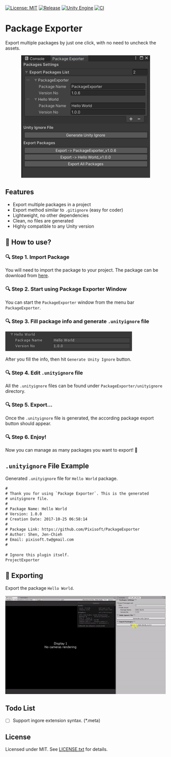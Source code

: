 [![License: MIT](https://img.shields.io/badge/License-MIT-green.svg)](https://opensource.org/licenses/MIT)
[![Release](https://img.shields.io/github/release/Pixisoft/PackageExporter.svg?logo=github)](https://github.com/Pixisoft/UnityPackageExporter/releases/latest)
[![Unity Engine](https://img.shields.io/badge/unity-2021.1.1f1-black.svg?style=flat&logo=unity&cacheSeconds=2592000)](https://unity3d.com/get-unity/download/archive)
[![CI](https://github.com/Pixisoft/PackageExporter/actions/workflows/build.yml/badge.svg)](https://github.com/Pixisoft/PackageExporter/actions/workflows/build.yml)

# Package Exporter

Export multiple packages by just one click, with no need to uncheck the assets.

<p align="center">
  <img src="./etc/package-manage.png"/>
</p>

## Features

* Export multiple packages in a project
* Export method similar to `.gitignore` (easy for coder)
* Lightweight, no other dependencies
* Clean, no files are generated
* Highly compatible to any Unity version

## :hammer: How to use?

### :mag: Step 1. Import Package

You will need to import the package to your project. The package 
can be download from [here](https://github.com/Pixisoft/PackageExporter/releases).

### :mag: Step 2. Start using Package Exporter Window

You can start the `PackageExporter` window from the menu bar `PackageExporter`.

### :mag: Step 3. Fill package info and generate `.unityignore` file

<img src="./etc/package-info.png"/>

After you fill the info, then hit `Generate Unity Ignore` button.

### :mag: Step 4. Edit `.unityignore` file

All the `.unityignore` files can be found under `PackageExporter/unityignore`
directory. 

### :mag: Step 5. Export...

Once the `.unityignore` file is generated, the according package 
export button should appear.

### :mag: Step 6. Enjoy!

Now you can manage as many packages you want to export! :tada:

## `.unityignore` File Example

Generated `.unityignore` file for `Hello World` package.

```
# 
# Thank you for using `Package Exporter`. This is the generated 
# unityignore file.
# 
# Package Name: Hello World
# Version: 1.0.0
# Creation Date: 2017-10-25 06:58:14 
# 
# Package Link: https://github.com/Pixisoft/PackageExporter
# Author: Shen, Jen-Chieh
# Email: pixisoft.tw@gmail.com
# 

# Ignore this plugin itself.
ProjectExporter

```

## :rocket: Exporting

Export the package `Hello World`.

<p>
  <img src="./etc/export-package.gif"/>
</p>

## Todo List

- [ ] Support ingore extension syntax. (*.meta)

## License

Licensed under MIT. See [LICENSE.txt](https://github.com/Pixisoft/PackageExporter/blob/master/LICENSE.txt) for details.
